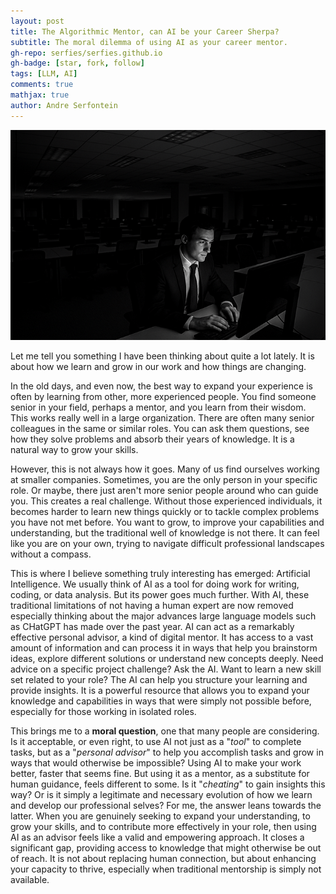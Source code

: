 ```yaml
---
layout: post
title: The Algorithmic Mentor, can AI be your Career Sherpa?
subtitle: The moral dilemma of using AI as your career mentor.
gh-repo: serfies/serfies.github.io
gh-badge: [star, fork, follow]
tags: [LLM, AI]
comments: true
mathjax: true
author: Andre Serfontein
---
```


![Can AI be your caraar sherpa?](/assets/img/2025-05-23-can-ai-be-your-career-sherpa.png)

Let me tell you something I have been thinking about quite a lot lately. It is about how we learn and grow in our work and how things are changing.

In the old days, and even now, the best way to expand your experience is often by learning from other, more experienced people. You find someone senior in your field, perhaps a mentor, and you learn from their wisdom. This works really well in a large organization. There are often many senior colleagues in the same or similar roles. You can ask them questions, see how they solve problems and absorb their years of knowledge. It is a natural way to grow your skills.

However, this is not always how it goes. Many of us find ourselves working at smaller companies. Sometimes, you are the only person in your specific role. Or maybe, there just aren't more senior people around who can guide you. This creates a real challenge. Without those experienced individuals, it becomes harder to learn new things quickly or to tackle complex problems you have not met before. You want to grow, to improve your capabilities and understanding, but the traditional well of knowledge is not there. It can feel like you are on your own, trying to navigate difficult professional landscapes without a compass.

This is where I believe something truly interesting has emerged: Artificial Intelligence. We usually think of AI as a tool for doing work for writing, coding, or data analysis. But its power goes much further. With AI, these traditional limitations of not having a human expert are now removed especially thinking about the major advances large language models such as CHatGPT has made over the past year. AI can act as a remarkably effective personal advisor, a kind of digital mentor. It has access to a vast amount of information and can process it in ways that help you brainstorm ideas, explore different solutions or understand new concepts deeply. Need advice on a specific project challenge? Ask the AI. Want to learn a new skill set related to your role? The AI can help you structure your learning and provide insights. It is a powerful resource that allows you to expand your knowledge and capabilities in ways that were simply not possible before, especially for those working in isolated roles.

This brings me to a **moral question**, one that many people are considering. Is it acceptable, or even right, to use AI not just as a "*tool*" to complete tasks, but as a "*personal advisor*" to help you accomplish tasks and grow in ways that would otherwise be impossible? Using AI to make your work better, faster that seems fine. But using it as a mentor, as a substitute for human guidance, feels different to some. Is it "*cheating*" to gain insights this way? Or is it simply a legitimate and necessary evolution of how we learn and develop our professional selves? For me, the answer leans towards the latter. When you are genuinely seeking to expand your understanding, to grow your skills, and to contribute more effectively in your role, then using AI as an advisor feels like a valid and empowering approach. It closes a significant gap, providing access to knowledge that might otherwise be out of reach. It is not about replacing human connection, but about enhancing your capacity to thrive, especially when traditional mentorship is simply not available.